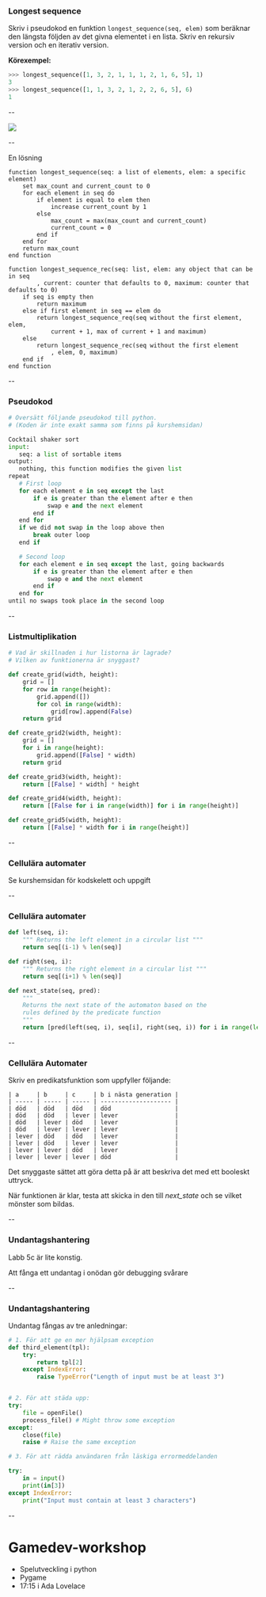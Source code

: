 ### Longest sequence

Skriv i pseudokod en funktion `longest_sequence(seq, elem)` som beräknar den längsta följden av det givna elementet i en lista.
Skriv en rekursiv version och en iterativ version.

**Körexempel:**

```python
>>> longest_sequence([1, 3, 2, 1, 1, 1, 2, 1, 6, 5], 1)
3
>>> longest_sequence([1, 1, 3, 2, 1, 2, 2, 6, 5], 6)
1
```

--

![](pseudocode.jpg)

--

En lösning

```
function longest_sequence(seq: a list of elements, elem: a specific element)
    set max_count and current_count to 0
    for each element in seq do
        if element is equal to elem then
            increase current_count by 1
        else 
            max_count = max(max_count and current_count)
            current_count = 0
        end if
    end for
    return max_count
end function

function longest_sequence_rec(seq: list, elem: any object that can be in seq
        , current: counter that defaults to 0, maximum: counter that defaults to 0)
    if seq is empty then
        return maximum
    else if first element in seq == elem do
        return longest_sequence_req(seq without the first element, elem,
            current + 1, max of current + 1 and maximum)
    else 
        return longest_sequence_rec(seq without the first element
            , elem, 0, maximum)
    end if
end function
```

--

### Pseudokod


```python
# Översätt följande pseudokod till python. 
# (Koden är inte exakt samma som finns på kurshemsidan)

Cocktail shaker sort
input:
   seq: a list of sortable items
output:
   nothing, this function modifies the given list
repeat
   # First loop
   for each element e in seq except the last
       if e is greater than the element after e then
           swap e and the next element
       end if
   end for
   if we did not swap in the loop above then
       break outer loop
   end if

   # Second loop
   for each element e in seq except the last, going backwards
       if e is greater than the element after e then
           swap e and the next element
       end if
   end for
until no swaps took place in the second loop
```

--

### Listmultiplikation

```python
# Vad är skillnaden i hur listorna är lagrade?
# Vilken av funktionerna är snyggast?

def create_grid(width, height):
    grid = []
    for row in range(height):
        grid.append([])
        for col in range(width):
            grid[row].append(False)
    return grid

def create_grid2(width, height):
    grid = []
    for i in range(height):
        grid.append([False] * width)
    return grid

def create_grid3(width, height):
    return [[False] * width] * height

def create_grid4(width, height):
    return [[False for i in range(width)] for i in range(height)]

def create_grid5(width, height):
    return [[False] * width for i in range(height)]
```

--

### Cellulära automater

Se kurshemsidan för kodskelett och uppgift

--

### Cellulära automater

```python
def left(seq, i):
    """ Returns the left element in a circular list """
    return seq[(i-1) % len(seq)]

def right(seq, i):
    """ Returns the right element in a circular list """
    return seq[(i+1) % len(seq)]

def next_state(seq, pred):
    """
    Returns the next state of the automaton based on the
    rules defined by the predicate function
    """
    return [pred(left(seq, i), seq[i], right(seq, i)) for i in range(len(seq))]
```

--

### Cellulära Automater

Skriv en predikatsfunktion som uppfyller följande:

```
| a     | b     | c     | b i nästa generation |
| ----- | ----- | ----- | -------------------- |
| död   | död   | död   | död                  |
| död   | död   | lever | lever                |
| död   | lever | död   | lever                |
| död   | lever | lever | lever                |
| lever | död   | död   | lever                |
| lever | död   | lever | lever                |
| lever | lever | död   | lever                |
| lever | lever | lever | död                  |
```

Det snyggaste sättet att göra detta på är att beskriva det med ett booleskt uttryck.

När funktionen är klar, testa att skicka in den till *next_state* och se vilket mönster som bildas.


--

### Undantagshantering

Labb 5c är lite konstig.

Att fånga ett undantag i onödan gör debugging svårare


--

### Undantagshantering

Undantag fångas av tre anledningar:


```python
# 1. För att ge en mer hjälpsam exception
def third_element(tpl):
    try:
        return tpl[2]
    except IndexError:
        raise TypeError("Length of input must be at least 3")


# 2. För att städa upp:
try:
    file = openFile()
    process_file() # Might throw some exception
except:
    close(file)
    raise # Raise the same exception

# 3. För att rädda användaren från läskiga errormeddelanden

try:
    in = input()
    print(in[3])
except IndexError:
    print("Input must contain at least 3 characters")
```


--

# Gamedev-workshop

- Spelutveckling i python
- Pygame
- 17:15 i Ada Lovelace
